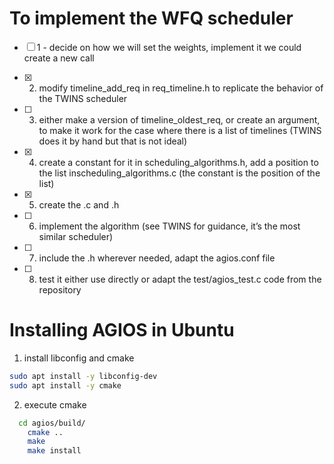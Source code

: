 # To implement the WFQ scheduler



- [ ] 1 - decide on how we will set the weights, implement it we could create a new call

- [x] 2. modify timeline_add_req in req_timeline.h to replicate the behavior of the TWINS scheduler

- [ ] 3. either make a version of timeline_oldest_req, or create an argument, to make it work for the case where there is a list of timelines (TWINS does it by hand but that is not ideal)

- [x] 4. create a constant for it in scheduling_algorithms.h, add a position to the list inscheduling_algorithms.c (the constant is the position of the list)

- [x] 5. create the .c and .h

- [ ] 6. implement the algorithm (see TWINS for guidance, it’s the most similar scheduler)

- [ ] 7. include the .h wherever needed, adapt the agios.conf file

- [ ] 8. test it either use directly or adapt the test/agios_test.c code from the repository




# Installing AGIOS in Ubuntu


1) install libconfig and cmake

```bash
sudo apt install -y libconfig-dev
sudo apt install -y cmake
```


2) execute cmake

```bash
  cd agios/build/
    cmake ..
    make
    make install

```